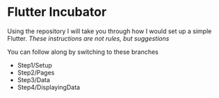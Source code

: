 # Flutter Incubator

Using the repository I will take you through how I would set up a simple Flutter. 
_These instructions are not rules, but suggestions_

You can follow along by switching to these branches
- Step1/Setup
- Step2/Pages
- Step3/Data
- Step4/DisplayingData